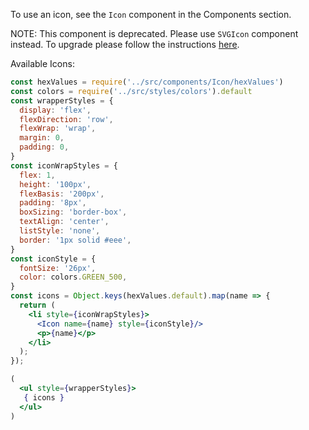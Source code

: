 To use an icon, see the `Icon` component in the Components section.

NOTE: This component is deprecated. Please use `SVGIcon` component instead. To
upgrade please follow the instructions
[here](https://github.com/instacart/Snacks/pull/155).

Available Icons:
```jsx
const hexValues = require('../src/components/Icon/hexValues')
const colors = require('../src/styles/colors').default
const wrapperStyles = {
  display: 'flex',
  flexDirection: 'row',
  flexWrap: 'wrap',
  margin: 0,
  padding: 0,
}
const iconWrapStyles = {
  flex: 1,
  height: '100px',
  flexBasis: '200px',
  padding: '8px',
  boxSizing: 'border-box',
  textAlign: 'center',
  listStyle: 'none',
  border: '1px solid #eee',
}
const iconStyle = {
  fontSize: '26px',
  color: colors.GREEN_500,
}
const icons = Object.keys(hexValues.default).map(name => {
  return (
    <li style={iconWrapStyles}>
      <Icon name={name} style={iconStyle}/>
      <p>{name}</p>
    </li>
  );
});

(
  <ul style={wrapperStyles}>
   { icons }
  </ul>
)
```
